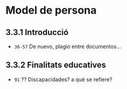 # Model de persona

## 3.3.1 Introducció
* `36-57` De nuevo, plagio entre documentos...

## 3.3.2 Finalitats educatives
* `91` ?? Discapacidades? a qué se refiere?
